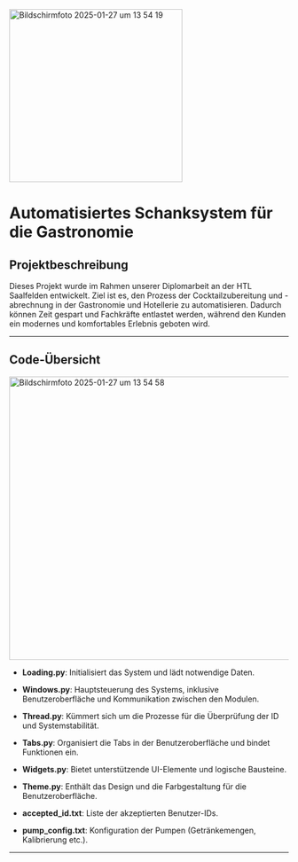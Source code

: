 
<img width="312" alt="Bildschirmfoto 2025-01-27 um 13 54 19" src="https://github.com/user-attachments/assets/26ae7481-2ae1-4210-8fc1-97f8e3b82c7a" />

# Automatisiertes Schanksystem für die Gastronomie
## Projektbeschreibung

Dieses Projekt wurde im Rahmen unserer Diplomarbeit an der HTL Saalfelden entwickelt. Ziel ist es, den Prozess der Cocktailzubereitung und -abrechnung in der Gastronomie und Hotellerie zu automatisieren. Dadurch können Zeit gespart und Fachkräfte entlastet werden, während den Kunden ein modernes und komfortables Erlebnis geboten wird.

---

## Code-Übersicht
<img width="511" alt="Bildschirmfoto 2025-01-27 um 13 54 58" src="https://github.com/user-attachments/assets/8ee8b98e-0583-4366-96f0-56ac004650bb" />


- **Loading.py**: Initialisiert das System und lädt notwendige Daten.
- **Windows.py**: Hauptsteuerung des Systems, inklusive Benutzeroberfläche und Kommunikation zwischen den Modulen.
- **Thread.py**: Kümmert sich um die Prozesse für die Überprüfung der ID und Systemstabilität.
- **Tabs.py**: Organisiert die Tabs in der Benutzeroberfläche und bindet Funktionen ein.
- **Widgets.py**: Bietet unterstützende UI-Elemente und logische Bausteine.
- **Theme.py**: Enthält das Design und die Farbgestaltung für die Benutzeroberfläche.

- **accepted_id.txt**: Liste der akzeptierten Benutzer-IDs.
- **pump_config.txt**: Konfiguration der Pumpen (Getränkemengen, Kalibrierung etc.).

---


